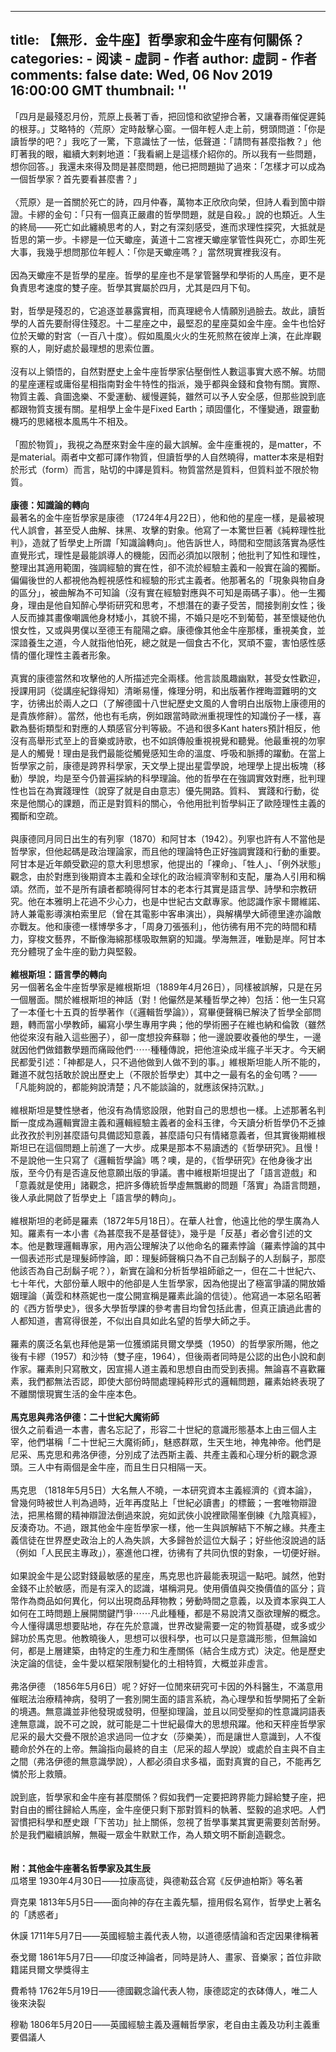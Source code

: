 
---
title: 【無形．金牛座】哲學家和金牛座有何關係？
categories: 
    - 阅读
    - 虛詞 - 作者
author: 虛詞 - 作者
comments: false
date: Wed, 06 Nov 2019 16:00:00 GMT
thumbnail: ''
---

<div>   
<p><span>「四月是最殘忍月份，荒原上長著丁香，把回憶和欲望摻合著，又讓春雨催促遲鈍的根芽。」艾略特的〈荒原〉定時敲擊心窗。一個年輕人走上前，劈頭問道：「你是讀哲學的吧？」我吃了一驚，下意識怯了一怯，低聲道：「請問有甚麼指教？」他盯著我的眼，繼續大剌剌地道：「我看網上是這樣介紹你的。所以我有一些問題，想你回答。」我還未來得及問是甚麼問題，他已把問題拋了過來：「怎樣才可以成為一個哲學家？首先要看甚麼書？」<br></span><br>〈荒原〉是一首關於死亡的詩，四月仲春，萬物本正欣欣向榮，但詩人看到箇中辯證。卡繆的金句：「只有一個真正嚴肅的哲學問題，就是自殺。」說的也類近。人生的終局——死亡如此纏繞思考的人，對之有深刻感受，進而求理性探究，大抵就是哲思的第一步。卡繆是一位天蠍座，黃道十二宮裡天蠍座掌管性與死亡，亦即生死大事，我幾乎想問那位年輕人：「你是天蠍座嗎？」當然現實裡我沒有。<br><br>因為天蠍座不是哲學的星座。哲學的星座也不是掌管醫學和學術的人馬座，更不是負責思考速度的雙子座。哲學其實屬於四月，尤其是四月下旬。<br><br>對，哲學是殘忍的，它追逐並暴露實相，而真理總令人情願別過臉去。故此，讀哲學的人首先要耐得住殘忍。十二星座之中，最堅忍的星座莫如金牛座。金牛也恰好位於天蠍的對宮（一百八十度）。假如風風火火的生死煎熬在彼岸上演，在此岸觀察的人，剛好處於最理想的思索位置。<br><br>沒有以上領悟的，自然對歷史上金牛座哲學家佔壓倒性人數這事實大惑不解。坊間的星座運程或庸俗星相指南對金牛特性的指派，幾乎都與金錢和食物有關。實際、物質主義、貪圖逸樂、不愛運動、緩慢遲鈍，雖然可以予人安全感，但那些說到底都跟物質支援有關。星相學上金牛是Fixed Earth；頑固僵化，不懂變通，跟靈動機巧的思緒根本風馬牛不相及。<br><br>「囿於物質」，我視之為歷來對金牛座的最大誤解。金牛座重視的，是matter，不是material。兩者中文都可譯作物質，但讀哲學的人自然曉得，matter本來是相對於形式（form）而言，貼切的中譯是質料。物質當然是質料，但質料並不限於物質。<br><br><b>康德：知識論的轉向<br></b>最著名的金牛座哲學家是康德 （1724年4月22日），他和他的星座一樣，是最被現代人誤會，甚至受人曲解、抹黑、攻擊的對象。他寫了一本驚世巨著《純粹理性批判》，造就了哲學史上所謂「知識論轉向」。他告訴世人，時間和空間該落實為感性直覺形式，理性是最能誤導人的機能，因而必須加以限制；他批判了知性和理性，整理出其適用範圍，強調經驗的實在性，卻不流於經驗主義和一般實在論的獨斷。偏偏後世的人都視他為輕視感性和經驗的形式主義者。他那著名的「現象與物自身的區分」，被曲解為不可知論（沒有實在經驗對應與不可知是兩碼子事）。他一生獨身，理由是他自知醉心學術研究和思考，不想潛在的妻子受苦，間接剝削女性；後人反而據其畫像嘲諷他身材矮小，其貌不揚，不婚只是吃不到葡萄，甚至懷疑他仇恨女性，又或與男僕以至德王有龍陽之癖。康德像其他金牛座那樣，重視美食，並深諳養生之道，今人就指他怕死，總之就是一個食古不化，冥頑不靈，害怕感性感情的僵化理性主義者形象。<br><br>真實的康德當然和攻擊他的人所描述完全兩樣。他言談風趣幽默，甚受女性歡迎，授課用詞（從講座紀錄得知）清晰易懂，條理分明，和出版著作裡晦澀難明的文字，彷彿出於兩人之口（了解德國十八世紀歷史文風的人會明白出版物上康德用的是貴族修辭）。當然，他也有毛病，例如跟當時歐洲重視理性的知識份子一樣，喜歡為藝術類型和對應的人類感官分判等級。不過和很多Kant haters預計相反，他沒有高舉形式至上的音樂或詩歌，也不如誤傳般重視視覺和聽覺。他最重視的勿寧是人的觸覺！理由是我們最能從觸覺感知生命的溫度、呼吸和脈搏的躍動。在當上哲學家之前，康德是跨界科學家，天文學上提出星雲學說，地理學上提出板塊（移動）學說，均是至今仍普遍採納的科學理論。他的哲學在在強調實效對應，批判理性也旨在為實踐理性（說穿了就是自由意志）優先開路。質料、 實踐和行動，從來是他關心的課題，而正是對質料的關心，令他用批判哲學糾正了歐陸理性主義的獨斷和空疏。<br><br>與康德同月同日出生的有列寧（1870）和阿甘本（1942）。列寧也許有人不當他是哲學家，但他起碼是政治理論家，而且他的理論特色正好強調實踐和行動的重要。阿甘本是近年頗受歡迎的意大利思想家，他提出的「裸命」、「牲人」、「例外狀態」觀念，由於對應到後期資本主義和全球化的政治經濟宰制和支配，屢為人引用和稱頌。然而，並不是所有讀者都曉得阿甘本的老本行其實是語言學、詩學和宗教研究。他在本雅明上花過不少心力，也是中世紀古文獻專家。他認識作家卡爾維諾、詩人兼電影導演柏索里尼（曾在其電影中客串演出），與解構學大師德里達亦論敵亦戰友。他和康德一樣博學多才，「周身刀張張利」，他彷彿有用不完的時間和精力，穿梭文藝界，不斷像海綿那樣吸取無窮的知識。學海無涯，唯勤是岸。阿甘本充分體現了金牛座的勤力與堅毅。<br><br><b>維根斯坦：語言學的轉向<br></b>另一個著名金牛座哲學家是維根斯坦（1889年4月26日），同樣被誤解，只是在另一個層面。關於維根斯坦的神話（對！他儼然是某種哲學之神）包括：他一生只寫了一本僅七十五頁的哲學著作（《邏輯哲學論》），寫畢便聲稱已解決了哲學全部問題，轉而當小學教師，編寫小學生專用字典；他的學術圈子在維也納和倫敦（雖然他從來沒有融入這些圈子），卻一度想投奔蘇聯；他一邊說要收養他的學生，一邊就因他們做錯數學題而痛毆他們⋯⋯種種傳說，把他渲染成半瘋子半天才。今天網民都愛引述：「神都是人，只不過他做到人做不到的事。」維根斯坦能人所不能的，難道不就包括敢於說出歷史上（不限於哲學史）其中之一最有名的金句嗎？——「凡能夠說的，都能夠說清楚；凡不能談論的，就應該保持沉默。」<br><br>維根斯坦是雙性戀者，他沒有為情慾設限，他對自己的思想也一樣。上述那著名判斷一度成為邏輯實證主義和邏輯經驗主義者的金科玉律，今天讀分析哲學仍不乏據此孜孜於判別甚麼語句具備認知意義，甚麼語句只有情緒意義者，但其實後期維根斯坦已在這個問題上前進了一大步。成果是那本不易讀透的《哲學研究》。且慢！不是說他一生只寫了《邏輯哲學論》嗎？噢，是的，《哲學研究》在他身後才出版，至今仍有是否違反他意願出版的爭議。書中維根斯坦提出了「語言遊戲」和「意義就是使用」諸觀念，把許多傳統哲學虛無飄緲的問題「落實」為語言問題，後人承此開啟了哲學史上「語言學的轉向」。<br><br>維根斯坦的老師是羅素（1872年5月18日）。在華人社會，他遠比他的學生廣為人知。羅素有一本小書《為甚麼我不是基督徒》，幾乎是「反基」者必會引述的文本。他是數理邏輯專家，用內涵公理解決了以他命名的羅素悖論（羅素悖論的其中一個表述形式是理髮師悖論，即：理髮師聲稱只為不自己刮鬍子的人刮鬍子，那麼他該否為自己刮鬍子呢？），新實在論和分析哲學祖師爺之一，但在二十世紀六、七十年代，大部份華人眼中的他卻是人生哲學家，因為他提出了極富爭議的開放婚姻理論（黃霑和林燕妮也一度公開宣稱是羅素此論的信徒）。他寫過一本惡名昭著的《西方哲學史》，很多大學哲學課的參考書目均曾包括此書，但真正讀過此書的人都知道，書寫得很差，不似出自具如此名望的哲學大師之手。<br><br>羅素的廣泛名氣也拜他是第一位獲頒諾貝爾文學獎（1950）的哲學家所賜，他之後有卡繆（1957）和沙特（雙子座，1964），但後兩者同時是公認的出色小說和劇作家。羅素則只寫散文，因宣揚人道主義和思想自由而受到表揚。無論喜不喜歡羅素，我們都無法否認，即使大部份時間處理純粹形式的邏輯問題，羅素始終表現了不離關懷現實生活的金牛座本色。<br><br><b>馬克思與弗洛伊德：二十世紀大魔術師<br></b>很久之前看過一本書，書名忘記了，形容二十世紀的意識形態基本上由三個人主宰，他們堪稱「二十世紀三大魔術師」，魅惑群眾，生天生地，神鬼神帝。他們是尼采、馬克思和弗洛伊德，分別成了法西斯主義、共產主義和心理分析的觀念源頭。三人中有兩個是金牛座，而且生日只相隔一天。<br><br>馬克思 （1818年5月5日）大名無人不曉，一本研究資本主義經濟的《資本論》，曾幾何時被世人判為過時，近年再度貼上「世紀必讀書」的標籤；一套唯物辯證法，把黑格爾的精神辯證法倒過來說，宛如武俠小說裡歐陽峯倒練《九陰真經》，反湊奇功。不過，跟其他金牛座哲學家一樣，他一生與誤解結下不解之緣。共產主義信徒在世界歷史政治上的人為失誤，大多歸咎於這位大鬍子；好些他沒說過的話（例如「人民民主專政」），塞進他口裡，彷彿有了共同仇恨的對象，一切便好辦。<br><br>如果說金牛是公認對錢最敏感的星座，馬克思也許最能表現這一點吧。誠然，他對金錢不止於敏感，而是有深入的認識，堪稱洞見。使用價值與交換價值的區分；貨幣作為商品如何異化，何以出現商品拜物教；勞動時間之意義，以及資本家與工人如何在工時問題上展開關鍵鬥爭⋯⋯凡此種種，都是不易說清又亟欲理解的概念。今人懂得講思想要貼地，存在先於意識，世界改變需要一定的物質基礎，或多或少歸功於馬克思。他教曉後人，思想可以很科學，也可以只是意識形態，但無論如何，都是上層建築，由特定的生產力和生產關係（結合生成方式）決定。他是歷史決定論的信徒，金牛愛以框架限制變化的土相特質，大概並非虛言。<br><br>弗洛伊德 （1856年5月6日）呢？好好一位閒來研究可卡因的外科醫生，不滿意用催眠法治療精神病，發明了一套別開生面的語言系統，為心理學和哲學開拓了全新的境遇。無意識並非他發現或發明，但壓抑理論，並且以同受壓抑的性意識詞語表達無意識，說不可之說，就可能是二十世紀最偉大的思想飛躍。他和天秤座哲學家尼采的最大交疊不限於追求過同一位才女（莎樂美），而是讓世人意識到，人不復聽命於外在的上帝。無論指向最終的自主（尼采的超人學說）或處於自主與不自主之間（弗洛伊德的無意識學說），人都必須自求多福，面對真實的自己，不能再乞憐於形上救贖。<br><br>說到底，哲學家和金牛座有甚麼關係？假如我們一定要把跨界能力歸給雙子座，把對自由的嚮往歸給人馬座，金牛座便只剩下那對質料的執著、堅毅的追求吧。人們習慣把科學和歷史跟「下苦功」扯上關係，忽視了哲學事業其實更需要刻苦耐勞。於是我們繼續誤解，無礙一眾金牛默默工作，為人類文明不斷創造觀念。<br><br><br><b>附：其他金牛座著名哲學家及其生辰<br></b>瓜塔里 1930年4月30日——拉康高徒，與德勒茲合寫《反伊迪柏斯》等名著　</p><p><span>齊克果</span><span> 1813年5月5日——面向神的存在主義先驅，擅用假名寫作，哲學史上著名的「誘惑者」</span></p><p><span>休謨 </span><span> 1711年5月7日——英國經驗主義代表人物，以道德感情論和否定因果律稱著</span></p><p><span>泰戈爾</span><span> 1861年5月7日——印度泛神論者，同時是詩人、畫家、音樂家；首位非歐籍諾貝爾文學獎得主</span></p><p><span>費希特 </span><span>1762年5月19日——德國觀念論代表人物，康德認定的衣砵傳人，唯二人後來決裂</span></p><p><span>穆勒 </span><span> 1806年5月20日——英國經驗主義及邏輯哲學家，老自由主義及功利主義重要倡議人</span></p>  
</div>
            